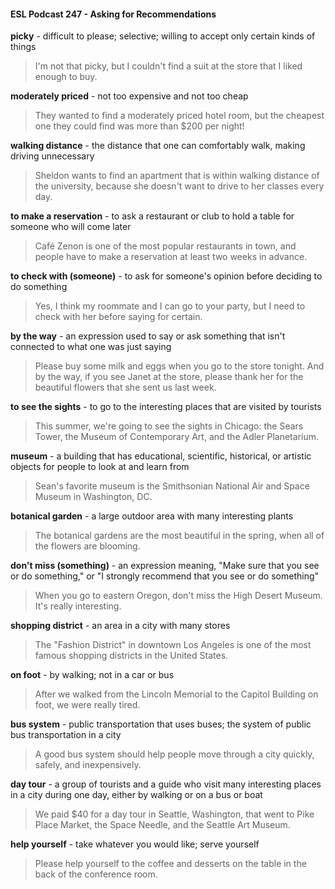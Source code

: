 #### ESL Podcast 247 - Asking for Recommendations

**picky** - difficult to please; selective; willing to accept only certain kinds of things

> I'm not that picky, but I couldn't find a suit at the store that I liked enough to buy.

**moderately priced** - not too expensive and not too cheap

> They wanted to find a moderately priced hotel room, but the cheapest one they
could find was more than $200 per night!

**walking distance** - the distance that one can comfortably walk, making driving
unnecessary

> Sheldon wants to find an apartment that is within walking distance of the
university, because she doesn't want to drive to her classes every day.

**to make a reservation** - to ask a restaurant or club to hold a table for someone
who will come later

> Café Zenon is one of the most popular restaurants in town, and people have to
make a reservation at least two weeks in advance.

**to check with (someone)** - to ask for someone's opinion before deciding to do
something

> Yes, I think my roommate and I can go to your party, but I need to check with
her before saying for certain.

**by the way** - an expression used to say or ask something that isn't connected to
what one was just saying

> Please buy some milk and eggs when you go to the store tonight. And by the
way, if you see Janet at the store, please thank her for the beautiful flowers that
she sent us last week.

**to see the sights** - to go to the interesting places that are visited by tourists

> This summer, we're going to see the sights in Chicago: the Sears Tower, the
Museum of Contemporary Art, and the Adler Planetarium.

**museum** - a building that has educational, scientific, historical, or artistic objects
for people to look at and learn from

> Sean's favorite museum is the Smithsonian National Air and Space Museum in
Washington, DC.

**botanical garden** - a large outdoor area with many interesting plants

> The botanical gardens are the most beautiful in the spring, when all of the
flowers are blooming.

**don't miss (something)** - an expression meaning, "Make sure that you see or
do something," or "I strongly recommend that you see or do something"

> When you go to eastern Oregon, don't miss the High Desert Museum. It's
really interesting.

**shopping district** - an area in a city with many stores

> The "Fashion District" in downtown Los Angeles is one of the most famous
shopping districts in the United States.

**on foot** - by walking; not in a car or bus

> After we walked from the Lincoln Memorial to the Capitol Building on foot, we
were really tired.

**bus system** - public transportation that uses buses; the system of public bus
transportation in a city

> A good bus system should help people move through a city quickly, safely, and
inexpensively.

**day tour** - a group of tourists and a guide who visit many interesting places in a
city during one day, either by walking or on a bus or boat

> We paid $40 for a day tour in Seattle, Washington, that went to Pike Place
Market, the Space Needle, and the Seattle Art Museum.

**help yourself** - take whatever you would like; serve yourself

> Please help yourself to the coffee and desserts on the table in the back of the
conference room.

